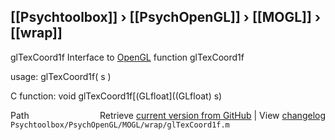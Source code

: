 ## [[Psychtoolbox]] &#8250; [[PsychOpenGL]] &#8250; [[MOGL]] &#8250; [[wrap]]

glTexCoord1f  Interface to [OpenGL](OpenGL) function glTexCoord1f  
  
usage:  glTexCoord1f( s )  
  
C function:  void glTexCoord1f[(GLfloat]((GLfloat) s)  




<div class="code_header" style="text-align:right;">
  <span style="float:left;">Path&nbsp;&nbsp;</span> <span class="counter">Retrieve <a href=
  "https://raw.github.com/Psychtoolbox-3/Psychtoolbox-3/beta/Psychtoolbox/PsychOpenGL/MOGL/wrap/glTexCoord1f.m">current version from GitHub</a> | View <a href=
  "https://github.com/Psychtoolbox-3/Psychtoolbox-3/commits/beta/Psychtoolbox/PsychOpenGL/MOGL/wrap/glTexCoord1f.m">changelog</a></span>
</div>
<div class="code">
  <code>Psychtoolbox/PsychOpenGL/MOGL/wrap/glTexCoord1f.m</code>
</div>


